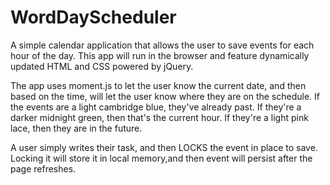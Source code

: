 # WordDayScheduler
A simple calendar application that allows the user to save events for each hour of the day. This app will run in the browser and feature dynamically updated HTML and CSS powered by jQuery.

The app uses moment.js to let the user know the current date, and then based on the time, will let the user know where they are on the schedule. If the events are a light cambridge blue, they've already past. If they're a darker midnight green, then that's the current hour. If they're a light pink lace, then they are in the future. 

A user simply writes their task, and then LOCKS the event in place to save. Locking it will store it in local memory,and then event will persist after the page refreshes. 


